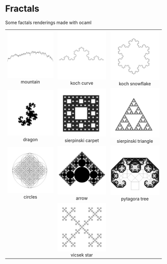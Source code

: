 # Fractals

Some factals renderings made with ocaml


| | | |
|:-------------------------:|:-------------------------:|:-------------------------:|
| <img width="800" src=".github/assets/mountain.png"> mountain | <img width="800" src=".github/assets/koch_curve.png"> koch curve | <img width="800" src=".github/assets/koch_snowflake.png"> koch snowflake |
| <img width="800" src=".github/assets/dragon.png"> dragon | <img width="800" src=".github/assets/carpet.png"> sierpinski carpet | <img width="800" src=".github/assets/sierpinski.png"> sierpinski triangle |
| <img width="800" src=".github/assets/circles.png"> circles | <img width="800" src=".github/assets/arrow.png"> arrow | <img width="800" src=".github/assets/pytagora_tree.png"> pytagora tree |
|  | <img width="800" src=".github/assets/vicsek_star.png"> vicsek star |  |